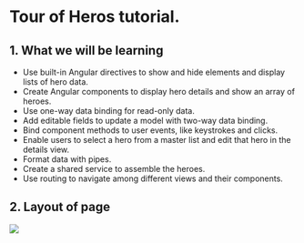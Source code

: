 # Tour of Heros tutorial. 
## 1. What we will be learning 
+ Use built-in Angular directives to show and hide elements and display lists of hero data.
+ Create Angular components to display hero details and show an array of heroes.
+ Use one-way data binding for read-only data.
+ Add editable fields to update a model with two-way data binding.
+ Bind component methods to user events, like keystrokes and clicks.
+ Enable users to select a hero from a master list and edit that hero in the details view.
+ Format data with pipes.
+ Create a shared service to assemble the heroes.
+ Use routing to navigate among different views and their components.

## 2. Layout of page 
<img src="https://angular.io/generated/images/guide/toh/nav-diagram.png" />